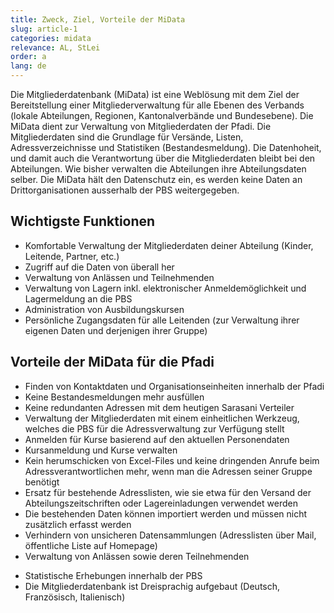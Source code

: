 ```yaml
---
title: Zweck, Ziel, Vorteile der MiData
slug: article-1
categories: midata
relevance: AL, StLei
order: a
lang: de
---
```


Die Mitgliederdatenbank (MiData) ist eine Weblösung mit dem Ziel der Bereitstellung einer Mitgliederverwaltung für alle Ebenen des Verbands (lokale Abteilungen, Regionen, Kantonalverbände und Bundesebene). Die MiData dient zur Verwaltung von Mitgliederdaten der Pfadi. Die Mitgliederdaten sind die Grundlage für Versände, Listen, Adressverzeichnisse und Statistiken (Bestandesmeldung). Die Datenhoheit, und damit auch die Verantwortung über die Mitgliederdaten bleibt bei den Abteilungen. Wie bisher verwalten die Abteilungen ihre Abteilungsdaten selber. Die MiData hält den Datenschutz ein, es werden keine Daten an Drittorganisationen ausserhalb der PBS weitergegeben.

## Wichtigste Funktionen

* Komfortable Verwaltung der Mitgliederdaten deiner Abteilung (Kinder, Leitende, Partner, etc.)
*	Zugriff auf die Daten von überall her
*	Verwaltung von Anlässen und Teilnehmenden
*	Verwaltung von Lagern inkl. elektronischer Anmeldemöglichkeit und Lagermeldung an die PBS
*	Administration von Ausbildungskursen
*	Persönliche Zugangsdaten für alle Leitenden (zur Verwaltung ihrer eigenen Daten und derjenigen ihrer Gruppe)

## Vorteile der MiData für die Pfadi

* Finden von Kontaktdaten und Organisationseinheiten innerhalb der Pfadi 
* Keine Bestandesmeldungen mehr ausfüllen 
*	Keine redundanten Adressen mit dem heutigen Sarasani Verteiler 
*	Verwaltung der Mitgliederdaten mit einem einheitlichen Werkzeug, welches die PBS für die Adressverwaltung zur Verfügung stellt 
*	Anmelden für Kurse basierend auf den aktuellen Personendaten 
*	Kursanmeldung und Kurse verwalten 
*	Kein herumschicken von Excel-Files und keine dringenden Anrufe beim Adressverantwortlichen mehr, wenn man die Adressen seiner Gruppe benötigt 
*	Ersatz für bestehende Adresslisten, wie sie etwa für den Versand der Abteilungszeitschriften oder Lagereinladungen verwendet werden 
*	Die bestehenden Daten können importiert werden und müssen nicht zusätzlich erfasst werden 
*	Verhindern von unsicheren Datensammlungen (Adresslisten über Mail, öffentliche Liste auf Homepage) 
*	Verwaltung von Anlässen sowie deren Teilnehmenden 
-	Statistische Erhebungen innerhalb der PBS 
-	Die Mitgliederdatenbank ist Dreisprachig aufgebaut (Deutsch, Französisch, Italienisch)
